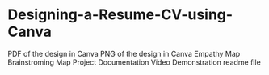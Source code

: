 # Designing-a-Resume-CV-using-Canva
PDF of the design in Canva
PNG of the design in Canva
Empathy Map
Brainstroming Map
Project Documentation
Video Demonstration
readme file
